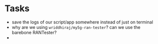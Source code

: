 # Tasks

- save the logs of our script/app somewhere instead of just on terminal
- why are we using `wriddhiraj/my5g-ran-tester`? can we use the barebone RANTester?
- 
